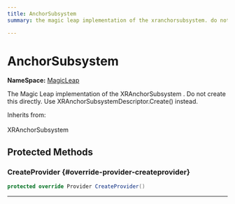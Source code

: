```yaml
---
title: AnchorSubsystem
summary: the magic leap implementation of the xranchorsubsystem. do not create this directly. use xranchorsubsystemdescriptor.create instead. 

---
```


# AnchorSubsystem



**NameSpace:** 
[MagicLeap](/unity-api/api/UnityEngine.XR.MagicLeap/UnityEngine.XR.MagicLeap.md) 


The Magic Leap implementation of the  XRAnchorSubsystem . Do not create this directly. Use  XRAnchorSubsystemDescriptor.Create()  instead.   


Inherits from: <br></br>XRAnchorSubsystem




## Protected Methods

### CreateProvider {#override-provider-createprovider}

```csharp
protected override Provider CreateProvider()
```






-----------

